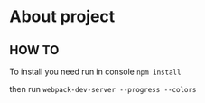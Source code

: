 # About project

## HOW TO
To install you need run in console
`npm install`

then run 
`webpack-dev-server --progress --colors`